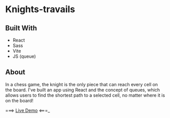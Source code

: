 # Knights-travails

## Built With

- React
- Sass
- Vite
- JS (queue)

## About

In a chess game, the knight is the only piece that can reach every cell on the board. I've built an app using React and the concept of queues, which allows users to find the shortest path to a selected cell, no matter where it is on the board!

===> [Live Demo](https://grazomarin.github.io/knights-travails/) <===\_
